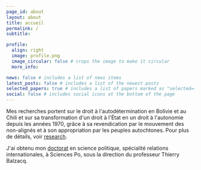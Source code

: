 ```yaml
---
page_id: about
layout: about
title: accueil
permalink: /
subtitle:

profile:
  align: right
  image: profile.png
  image_circular: false # crops the image to make it circular
  more_info: 

news: false # includes a list of news items
latest_posts: false # includes a list of the newest posts
selected_papers: true # includes a list of papers marked as "selected={true}"
social: false # includes social icons at the bottom of the page
---
```


Mes recherches portent sur le droit à l'autodétermination en Bolivie et au Chili et sur sa transformation d'un droit à l'État en un droit à l'autonomie depuis les années 1970, grâce à sa revendication par le mouvement des non-alignés et à son appropriation par les peuples autochtones. Pour plus de détails, voir [research](/projects/).

J'ai obtenu mon [doctorat](https://theses.hal.science/tel-04124332) en science politique, spécialité relations internationales, à Sciences Po, sous la direction du professeur Thierry Balzacq.
